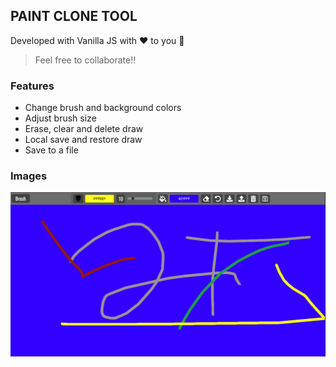 ## PAINT CLONE TOOL

Developed with Vanilla JS with ♥️ to you 🙂

> Feel free to collaborate!!

### Features

- Change brush and background colors
- Adjust brush size
- Erase, clear and delete draw
- Local save and restore draw
- Save to a file

### Images

<img src="images/img1.png">
